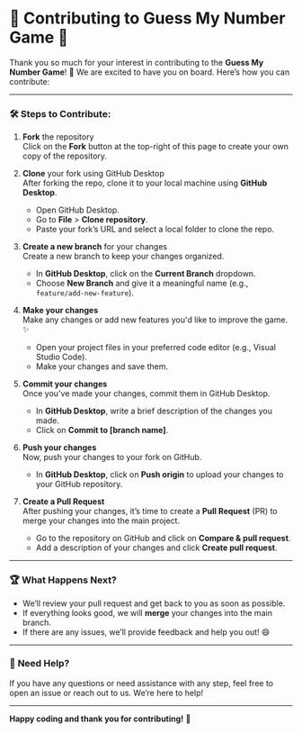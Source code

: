 # 🌟 Contributing to Guess My Number Game 🌟

Thank you so much for your interest in contributing to the **Guess My Number Game**! 🚀 We are excited to have you on board. Here’s how you can contribute:

---

### 🛠️ **Steps to Contribute:**

1. **Fork** the repository  
   Click on the **Fork** button at the top-right of this page to create your own copy of the repository.

2. **Clone** your fork using GitHub Desktop  
   After forking the repo, clone it to your local machine using **GitHub Desktop**.

    - Open GitHub Desktop.
    - Go to **File** > **Clone repository**.
    - Paste your fork’s URL and select a local folder to clone the repo.

3. **Create a new branch** for your changes  
   Create a new branch to keep your changes organized.

    - In **GitHub Desktop**, click on the **Current Branch** dropdown.
    - Choose **New Branch** and give it a meaningful name (e.g., `feature/add-new-feature`).

4. **Make your changes**  
   Make any changes or add new features you'd like to improve the game. ✨

    - Open your project files in your preferred code editor (e.g., Visual Studio Code).
    - Make your changes and save them.

5. **Commit your changes**  
   Once you've made your changes, commit them in GitHub Desktop.

    - In **GitHub Desktop**, write a brief description of the changes you made.
    - Click on **Commit to [branch name]**.

6. **Push your changes**  
   Now, push your changes to your fork on GitHub.

    - In **GitHub Desktop**, click on **Push origin** to upload your changes to your GitHub repository.

7. **Create a Pull Request**  
   After pushing your changes, it’s time to create a **Pull Request** (PR) to merge your changes into the main project.

    - Go to the repository on GitHub and click on **Compare & pull request**.
    - Add a description of your changes and click **Create pull request**.

---

### 🏆 **What Happens Next?**

-   We’ll review your pull request and get back to you as soon as possible.
-   If everything looks good, we will **merge** your changes into the main branch.
-   If there are any issues, we’ll provide feedback and help you out! 😄

---

### 💬 **Need Help?**

If you have any questions or need assistance with any step, feel free to open an issue or reach out to us. We’re here to help!

---

**Happy coding and thank you for contributing!** 🎉

